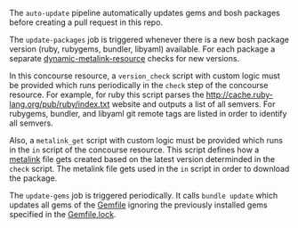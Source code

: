 The `auto-update` pipeline automatically updates gems and bosh packages before creating a pull request in this repo.

The `update-packages` job is triggered whenever there is a new bosh package version (ruby, rubygems, bundler, libyaml) available.
For each package a separate [dynamic-metalink-resource](https://github.com/dpb587/dynamic-metalink-resource) checks for new versions.

In this concourse resource, a `version_check` script with custom logic must be provided which runs periodically in the `check` step of the concourse resource.
For example, for ruby this script parses the http://cache.ruby-lang.org/pub/ruby/index.txt website and outputs a list of all semvers.
For rubygems, bundler, and libyaml git remote tags are listed in order to identify all semvers.

Also,  a `metalink_get` script with custom logic must be provided which runs in the `in` script of the concourse resource.
This script defines how a [metalink](https://tools.ietf.org/html/rfc5854) file gets created based on the latest version determinded in the `check` script.
The metalink file gets used in the `in` script in order to download the package.

The `update-gems` job is triggered periodically. It calls `bundle update` which updates all gems of the [Gemfile](https://github.com/cloudfoundry-incubator/bosh-openstack-cpi-release/blob/master/src/bosh_openstack_cpi/Gemfile) ignoring the previously installed gems specified in the [Gemfile.lock](https://github.com/cloudfoundry-incubator/bosh-openstack-cpi-release/blob/master/src/bosh_openstack_cpi/Gemfile.lock).
